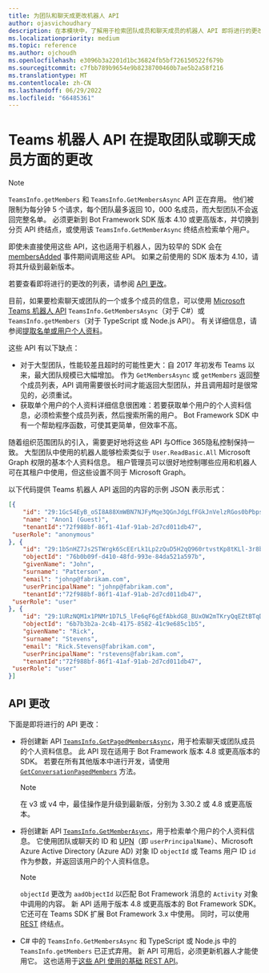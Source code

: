 ```yaml
---
title: 为团队和聊天成更改机器人 API
author: ojasvichoudhary
description: 在本模块中，了解用于检索团队成员和聊天成员的机器人 API 即将进行的更改和正在进行的更改
ms.localizationpriority: medium
ms.topic: reference
ms.author: ojchoudh
ms.openlocfilehash: e3096b3a2201d1bc36824fb5bf726150522f679b
ms.sourcegitcommit: c7fbb789b9654e9b8238700460b7ae5b2a58f216
ms.translationtype: MT
ms.contentlocale: zh-CN
ms.lasthandoff: 06/29/2022
ms.locfileid: "66485361"
---
```

# <a name="teams-bot-api-changes-to-fetch-team-or-chat-members"></a>Teams 机器人 API 在提取团队或聊天成员方面的更改

> [!NOTE]
> `TeamsInfo.getMembers` 和 `TeamsInfo.GetMembersAsync` API 正在弃用。 他们被限制为每分钟 5 个请求，每个团队最多返回 10，000 名成员，而大型团队不会返回完整名单。 必须更新到 Bot Framework SDK 版本 4.10 或更高版本，并切换到分页 API 终结点，或使用该 `TeamsInfo.GetMemberAsync` 终结点检索单个用户。
>
> 即使未直接使用这些 API，这也适用于机器人，因为较早的 SDK 会在 [membersAdded](../bots/how-to/conversations/subscribe-to-conversation-events.md#members-added) 事件期间调用这些 API。 如果之前使用的 SDK 版本为 4.10，请将其升级到最新版本。
>
> 若要查看即将进行的更改的列表，请参阅 [API 更改](team-chat-member-api-changes.md#api-changes)。

目前，如果要检索聊天或团队的一个或多个成员的信息，可以使用 [Microsoft Teams 机器人 API](/microsoftteams/platform/bots/how-to/get-teams-context?tabs=dotnet#fetch-the-roster-or-user-profile) `TeamsInfo.GetMembersAsync`（对于 C#）或 `TeamsInfo.getMembers`（对于 TypeScript 或 Node.js API）。 有关详细信息，请参阅[提取名单或用户个人资料](../bots/how-to/get-teams-context.md#fetch-the-roster-or-user-profile)。

这些 API 有以下缺点：

* 对于大型团队，性能较差且超时的可能性更大：自 2017 年初发布 Teams 以来，最大团队规模已大幅增加。 作为 `GetMembersAsync` 或 `getMembers` 返回整个成员列表，API 调用需要很长时间才能返回大型团队，并且调用超时是很常见的，必须重试。
* 获取单个用户的个人资料详细信息很困难：若要获取单个用户的个人资料信息，必须检索整个成员列表，然后搜索所需的用户。 Bot Framework SDK 中有一个帮助程序函数，可使其更简单，但效率不高。

随着组织范围团队的引入，需要更好地将这些 API 与Office 365隐私控制保持一致。 大型团队中使用的机器人能够检索类似于 `User.ReadBasic.All` Microsoft Graph 权限的基本个人资料信息。 租户管理员可以很好地控制哪些应用和机器人可在其租户中使用，但这些设置不同于 Microsoft Graph。

以下代码提供 Teams 机器人 API 返回的内容的示例 JSON 表示形式：

```json
[{
    "id": "29:1GcS4EyB_oSI8A88XmWBN7NJFyMqe3QGnJdgLfFGkJnVelzRGos0bPbpsfJjcbAD22bmKc4GMbrY2g4JDrrA8vM06X1-cHHle4zOE6U4ttcc",
    "name": "Anon1 (Guest)",
    "tenantId":"72f988bf-86f1-41af-91ab-2d7cd011db47",
 "userRole": "anonymous"
}, {
    "id": "29:1bSnHZ7Js2STWrgk6ScEErLk1Lp2zQuD5H2qQ960rtvstKp8tKLl-3r8b6DoW0QxZimuTxk_kupZ1DBMpvIQQUAZL-PNj0EORDvRZXy8kvWk",
    "objectId": "76b0b09f-d410-48fd-993e-84da521a597b",
    "givenName": "John",
    "surname": "Patterson",
    "email": "johnp@fabrikam.com",
    "userPrincipalName": "johnp@fabrikam.com",
    "tenantId":"72f988bf-86f1-41af-91ab-2d7cd011db47",
 "userRole": "user"
}, {
    "id": "29:1URzNQM1x1PNMr1D7L5_lFe6qF6gEfAbkdG8_BUxOW2mTKryQqEZtBTqDt10-MghkzjYDuUj4KG6nvg5lFAyjOLiGJ4jzhb99WrnI7XKriCs",
    "objectId": "6b7b3b2a-2c4b-4175-8582-41c9e685c1b5",
    "givenName": "Rick",
    "surname": "Stevens",
    "email": "Rick.Stevens@fabrikam.com",
    "userPrincipalName": "rstevens@fabrikam.com",
    "tenantId":"72f988bf-86f1-41af-91ab-2d7cd011db47",
 "userRole": "user"
}]
```

## <a name="api-changes"></a>API 更改

下面是即将进行的 API 更改：

* 将创建新 API [`TeamsInfo.GetPagedMembersAsync`](/microsoftteams/platform/bots/how-to/get-teams-context?tabs=dotnet#fetch-the-roster-or-user-profile)，用于检索聊天或团队成员的个人资料信息。 此 API 现在适用于 Bot Framework 版本 4.8 或更高版本的 SDK。 若要在所有其他版本中进行开发，请使用 [`GetConversationPagedMembers`](/dotnet/api/microsoft.bot.connector.conversationsextensions.getconversationpagedmembersasync?view=botbuilder-dotnet-stable&preserve-view=true) 方法。

    > [!NOTE]
    > 在 v3 或 v4 中，最佳操作是升级到最新版，分别为 3.30.2 或 4.8 或更高版本。

* 将创建新 API [`TeamsInfo.GetMemberAsync`](/microsoftteams/platform/bots/how-to/get-teams-context?tabs=dotnet#get-single-member-details)，用于检索单个用户的个人资料信息。 它使用团队或聊天的 ID 和 [UPN](/windows/win32/ad/naming-properties#userprincipalname)（即 `userPrincipalName`）、Microsoft Azure Active Directory (Azure AD) 对象 ID `objectId` 或 Teams 用户 ID `id` 作为参数，并返回该用户的个人资料信息。

    > [!NOTE]
    > `objectId` 更改为 `aadObjectId` 以匹配 Bot Framework 消息的 `Activity` 对象中调用的内容。 新 API 适用于版本 4.8 或更高版本的 Bot Framework SDK。 它还可在 Teams SDK 扩展 Bot Framework 3.x 中使用。 同时，可以使用 [REST](/microsoftteams/platform/bots/how-to/get-teams-context?tabs=json#get-single-member-details) 终结点。

* C# 中的 `TeamsInfo.GetMembersAsync` 和 TypeScript 或 Node.js 中的 `TeamsInfo.getMembers` 已正式弃用。 新 API 可用后，必须更新机器人才能使用它。 这也适用于[这些 API 使用的基础 REST API](/microsoftteams/platform/bots/how-to/get-teams-context?tabs=json#tabpanel_CeZOj-G++Q_json)。 
